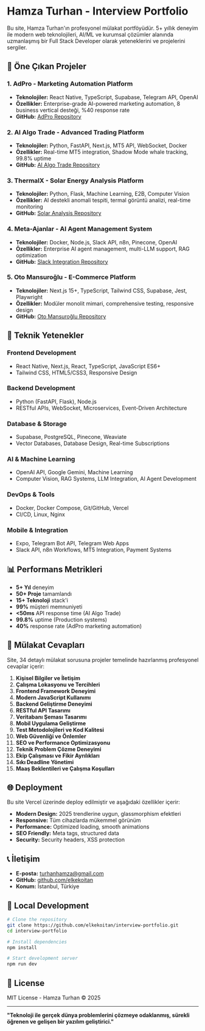 # Hamza Turhan - Interview Portfolio

Bu site, Hamza Turhan'ın profesyonel mülakat portföyüdür. 5+ yıllık deneyim ile modern web teknolojileri, AI/ML ve kurumsal çözümler alanında uzmanlaşmış bir Full Stack Developer olarak yeteneklerini ve projelerini sergiler.

## 🚀 Öne Çıkan Projeler

### 1. AdPro - Marketing Automation Platform
- **Teknolojiler:** React Native, TypeScript, Supabase, Telegram API, OpenAI
- **Özellikler:** Enterprise-grade AI-powered marketing automation, 8 business vertical desteği, %40 response rate
- **GitHub:** [AdPro Repository](https://github.com/elkekoitan/AdPro)

### 2. AI Algo Trade - Advanced Trading Platform
- **Teknolojiler:** Python, FastAPI, Next.js, MT5 API, WebSocket, Docker
- **Özellikler:** Real-time MT5 integration, Shadow Mode whale tracking, 99.8% uptime
- **GitHub:** [AI Algo Trade Repository](https://github.com/elkekoitan/ai-algo-trade)

### 3. ThermalX - Solar Energy Analysis Platform
- **Teknolojiler:** Python, Flask, Machine Learning, E2B, Computer Vision
- **Özellikler:** AI destekli anomali tespiti, termal görüntü analizi, real-time monitoring
- **GitHub:** [Solar Analysis Repository](https://github.com/elkekoitan/solar-analysis)

### 4. Meta-Ajanlar - AI Agent Management System
- **Teknolojiler:** Docker, Node.js, Slack API, n8n, Pinecone, OpenAI
- **Özellikler:** Enterprise AI agent management, multi-LLM support, RAG optimization
- **GitHub:** [Slack Integration Repository](https://github.com/elkekoitan/slack-integration)

### 5. Oto Mansuroğlu - E-Commerce Platform
- **Teknolojiler:** Next.js 15+, TypeScript, Tailwind CSS, Supabase, Jest, Playwright
- **Özellikler:** Modüler monolit mimari, comprehensive testing, responsive design
- **GitHub:** [Oto Mansuroğlu Repository](https://github.com/elkekoitan/oto-mansuroglu)

## 💼 Teknik Yetenekler

### Frontend Development
- React Native, Next.js, React, TypeScript, JavaScript ES6+
- Tailwind CSS, HTML5/CSS3, Responsive Design

### Backend Development
- Python (FastAPI, Flask), Node.js
- RESTful APIs, WebSocket, Microservices, Event-Driven Architecture

### Database & Storage
- Supabase, PostgreSQL, Pinecone, Weaviate
- Vector Databases, Database Design, Real-time Subscriptions

### AI & Machine Learning
- OpenAI API, Google Gemini, Machine Learning
- Computer Vision, RAG Systems, LLM Integration, AI Agent Development

### DevOps & Tools
- Docker, Docker Compose, Git/GitHub, Vercel
- CI/CD, Linux, Nginx

### Mobile & Integration
- Expo, Telegram Bot API, Telegram Web Apps
- Slack API, n8n Workflows, MT5 Integration, Payment Systems

## 📊 Performans Metrikleri

- **5+ Yıl** deneyim
- **50+ Proje** tamamlandı
- **15+ Teknoloji** stack'i
- **99%** müşteri memnuniyeti
- **<50ms** API response time (AI Algo Trade)
- **99.8%** uptime (Production systems)
- **40%** response rate (AdPro marketing automation)

## 🎯 Mülakat Cevapları

Site, 34 detaylı mülakat sorusuna projeler temelinde hazırlanmış profesyonel cevaplar içerir:

1. **Kişisel Bilgiler ve İletişim**
2. **Çalışma Lokasyonu ve Tercihleri**
3. **Frontend Framework Deneyimi**
4. **Modern JavaScript Kullanımı**
5. **Backend Geliştirme Deneyimi**
6. **RESTful API Tasarımı**
7. **Veritabanı Şeması Tasarımı**
8. **Mobil Uygulama Geliştirme**
9. **Test Metodolojileri ve Kod Kalitesi**
10. **Web Güvenliği ve Önlemler**
11. **SEO ve Performance Optimizasyonu**
12. **Teknik Problem Çözme Deneyimi**
13. **Ekip Çalışması ve Fikir Ayrılıkları**
14. **Sıkı Deadline Yönetimi**
15. **Maaş Beklentileri ve Çalışma Koşulları**

## 🌐 Deployment

Bu site Vercel üzerinde deploy edilmiştir ve aşağıdaki özellikler içerir:

- **Modern Design:** 2025 trendlerine uygun, glassmorphism efektleri
- **Responsive:** Tüm cihazlarda mükemmel görünüm
- **Performance:** Optimized loading, smooth animations
- **SEO Friendly:** Meta tags, structured data
- **Security:** Security headers, XSS protection

## 📞 İletişim

- **E-posta:** turhanhamza@gmail.com
- **GitHub:** [github.com/elkekoitan](https://github.com/elkekoitan)
- **Konum:** İstanbul, Türkiye

## 🚀 Local Development

```bash
# Clone the repository
git clone https://github.com/elkekoitan/interview-portfolio.git
cd interview-portfolio

# Install dependencies
npm install

# Start development server
npm run dev
```

## 📄 License

MIT License - Hamza Turhan © 2025

---

**"Teknoloji ile gerçek dünya problemlerini çözmeye odaklanmış, sürekli öğrenen ve gelişen bir yazılım geliştirici."**